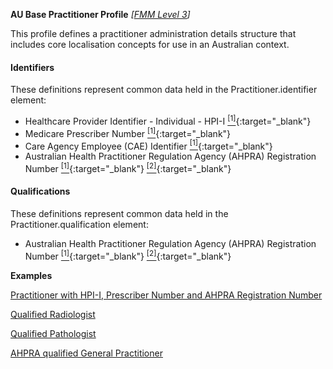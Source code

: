 **AU Base Practitioner Profile** *[[FMM Level 3](guidance.html)]*

This profile defines a practitioner administration details structure that includes core localisation concepts for use in an Australian context.

#### Identifiers
These definitions represent common data held in the Practitioner.identifier element:

* Healthcare Provider Identifier - Individual - HPI-I [<sup>[1]</sup>](http://ns.electronichealth.net.au/id/hi/hpii/1.0/index.html){:target="_blank"} 
* Medicare Prescriber Number [<sup>[1]</sup>](http://ns.electronichealth.net.au/id/medicare-prescriber-number/index.html){:target="_blank"}
* Care Agency Employee (CAE) Identifier [<sup>[1]</sup>](http://ns.electronichealth.net.au/id/pcehr/caei/1.0/index.html){:target="_blank"}
* Australian Health Practitioner Regulation Agency (AHPRA) Registration Number [<sup>[1]</sup>](https://www.ahpra.gov.au){:target="_blank"} [<sup>[2]</sup>](https://www.ahpra.gov.au/Support/Glossary.aspx#Registration%20Number){:target="_blank"}

#### Qualifications
These definitions represent common data held in the Practitioner.qualification element:

* Australian Health Practitioner Regulation Agency (AHPRA) Registration Number [<sup>[1]</sup>](https://www.ahpra.gov.au){:target="_blank"} [<sup>[2]</sup>](https://www.ahpra.gov.au/Support/Glossary.aspx#Registration%20Number){:target="_blank"}


**Examples**

[Practitioner with HPI-I, Prescriber Number and AHPRA Registration Number](Practitioner-example0.html)

[Qualified Radiologist](Practitioner-example1.html)

[Qualified Pathologist](Practitioner-example2.html)

[AHPRA qualified General Practitioner](Practitioner-example3.html)

